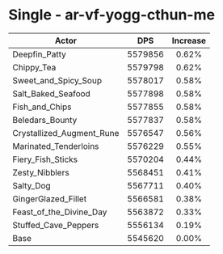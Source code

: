 # Single - ar-vf-yogg-cthun-me
| Actor | DPS | Increase |
|---|:---:|:---:|
|Deepfin_Patty|5579856|0.62%|
|Chippy_Tea|5579798|0.62%|
|Sweet_and_Spicy_Soup|5578017|0.58%|
|Salt_Baked_Seafood|5577898|0.58%|
|Fish_and_Chips|5577855|0.58%|
|Beledars_Bounty|5577837|0.58%|
|Crystallized_Augment_Rune|5576547|0.56%|
|Marinated_Tenderloins|5576229|0.55%|
|Fiery_Fish_Sticks|5570204|0.44%|
|Zesty_Nibblers|5568451|0.41%|
|Salty_Dog|5567711|0.40%|
|GingerGlazed_Fillet|5566581|0.38%|
|Feast_of_the_Divine_Day|5563872|0.33%|
|Stuffed_Cave_Peppers|5556134|0.19%|
|Base|5545620|0.00%|
